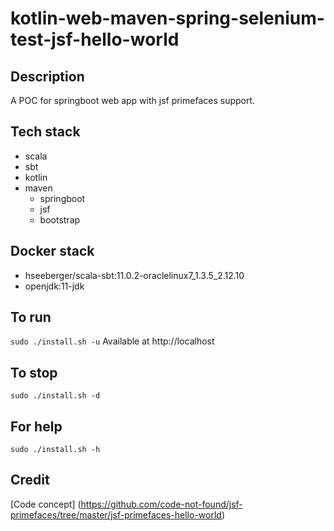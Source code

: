 # kotlin-web-maven-spring-selenium-test-jsf-hello-world

## Description
A POC for springboot web app with jsf primefaces support.

## Tech stack
- scala
- sbt
- kotlin
- maven
  - springboot
  - jsf
  - bootstrap

## Docker stack
- hseeberger/scala-sbt:11.0.2-oraclelinux7_1.3.5_2.12.10
- openjdk:11-jdk

## To run
`sudo ./install.sh -u`
Available at http://localhost

## To stop
`sudo ./install.sh -d`

## For help
`sudo ./install.sh -h`

## Credit
[Code concept] (https://github.com/code-not-found/jsf-primefaces/tree/master/jsf-primefaces-hello-world)
